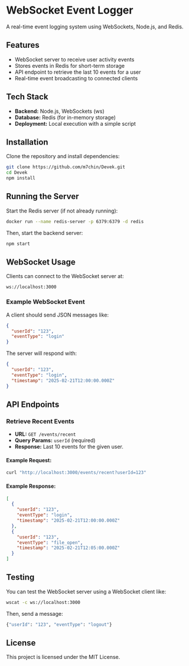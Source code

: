 # WebSocket Event Logger

A real-time event logging system using WebSockets, Node.js, and Redis.

## Features

- WebSocket server to receive user activity events
- Stores events in Redis for short-term storage
- API endpoint to retrieve the last 10 events for a user
- Real-time event broadcasting to connected clients

## Tech Stack

- **Backend:** Node.js, WebSockets (ws)
- **Database:** Redis (for in-memory storage)
- **Deployment:** Local execution with a simple script

## Installation

Clone the repository and install dependencies:

```sh
git clone https://github.com/m7chin/Devek.git
cd Devek
npm install
```

## Running the Server

Start the Redis server (if not already running):

```sh
docker run --name redis-server -p 6379:6379 -d redis
```

Then, start the backend server:

```sh
npm start
```

## WebSocket Usage

Clients can connect to the WebSocket server at:

```
ws://localhost:3000
```

### Example WebSocket Event

A client should send JSON messages like:

```json
{
  "userId": "123",
  "eventType": "login"
}
```

The server will respond with:

```json
{
  "userId": "123",
  "eventType": "login",
  "timestamp": "2025-02-21T12:00:00.000Z"
}
```

## API Endpoints

### Retrieve Recent Events

- **URL:** `GET /events/recent`
- **Query Params:** `userId` (required)
- **Response:** Last 10 events for the given user.

#### Example Request:

```sh
curl "http://localhost:3000/events/recent?userId=123"
```

#### Example Response:

```json
[
  {
    "userId": "123",
    "eventType": "login",
    "timestamp": "2025-02-21T12:00:00.000Z"
  },
  {
    "userId": "123",
    "eventType": "file_open",
    "timestamp": "2025-02-21T12:05:00.000Z"
  }
]
```

## Testing

You can test the WebSocket server using a WebSocket client like:

```sh
wscat -c ws://localhost:3000
```

Then, send a message:

```sh
{"userId": "123", "eventType": "logout"}
```

## License

This project is licensed under the MIT License.
